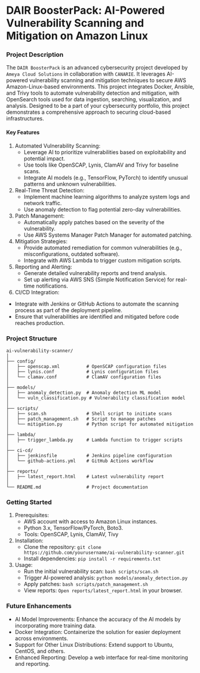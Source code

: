 # DAIR BoosterPack: AI-Powered Vulnerability Scanning and Mitigation on Amazon Linux
### Project Description
The `DAIR BoosterPack` is an advanced cybersecurity project developed by `Ameya Cloud Solutions` in collaboration with `CANARIE`. It leverages AI-powered vulnerability scanning and mitigation techniques to secure AWS Amazon-Linux-based environments. This project integrates Docker, Ansible, and Trivy tools to automate vulnerability detection and mitigation, with OpenSearch tools used for data ingestion, searching, visualization, and analysis. Designed to be a part of your cybersecurity portfolio, this project demonstrates a comprehensive approach to securing cloud-based infrastructures.

#### Key Features
1. Automated Vulnerability Scanning:
   - Leverage AI to prioritize vulnerabilities based on exploitability and potential impact.
   - Use tools like OpenSCAP, Lynis, ClamAV and Trivy for baseline scans.
   - Integrate AI models (e.g., TensorFlow, PyTorch) to identify unusual patterns and unknown vulnerabilities.
2. Real-Time Threat Detection:
   - Implement machine learning algorithms to analyze system logs and network traffic.
   - Use anomaly detection to flag potential zero-day vulnerabilities.
4. Patch Management:
   - Automatically apply patches based on the severity of the vulnerability.
   - Use AWS Systems Manager Patch Manager for automated patching.
6. Mitigation Strategies:
   - Provide automated remediation for common vulnerabilities (e.g., misconfigurations, outdated software).
   - Integrate with AWS Lambda to trigger custom mitigation scripts.
8. Reporting and Alerting:
   - Generate detailed vulnerability reports and trend analysis.
   - Set up alerting via AWS SNS (Simple Notification Service) for real-time notifications.
10. CI/CD Integration:
   - Integrate with Jenkins or GitHub Actions to automate the scanning process as part of the deployment pipeline.
   - Ensure that vulnerabilities are identified and mitigated before code reaches production.

### Project Structure
```
ai-vulnerability-scanner/
│
├── config/
│   ├── openscap.xml          # OpenSCAP configuration files
│   ├── lynis.conf            # Lynis configuration files
│   └── clamav.conf           # ClamAV configuration files
│
├── models/
│   ├── anomaly_detection.py  # Anomaly detection ML model
│   └── vuln_classification.py # Vulnerability classification model
│
├── scripts/
│   ├── scan.sh               # Shell script to initiate scans
│   ├── patch_management.sh   # Script to manage patches
│   └── mitigation.py         # Python script for automated mitigation
│
├── lambda/
│   ├── trigger_lambda.py     # Lambda function to trigger scripts
│
├── ci-cd/
│   ├── jenkinsfile           # Jenkins pipeline configuration
│   └── github-actions.yml    # GitHub Actions workflow
│
├── reports/
│   ├── latest_report.html    # Latest vulnerability report
│
└── README.md                 # Project documentation
```

### Getting Started
1. Prerequisites:
   - AWS account with access to Amazon Linux instances.
   - Python 3.x, TensorFlow/PyTorch, Boto3.
   - Tools: OpenSCAP, Lynis, ClamAV, Tivy
2. Installation:
   - Clone the repository: `git clone https://github.com/yourusername/ai-vulnerability-scanner.git`
   - Install dependencies: `pip install -r requirements.txt`
3. Usage:
   - Run the initial vulnerability scan:
     `bash scripts/scan.sh`
   - Trigger AI-powered analysis:
     `python models/anomaly_detection.py`
   - Apply patches:
     `bash scripts/patch_management.sh`
   - View reports: `Open reports/latest_report.html` in your browser.
  
### Future Enhancements
- AI Model Improvements: Enhance the accuracy of the AI models by incorporating more training data.
- Docker Integration: Containerize the solution for easier deployment across environments.
- Support for Other Linux Distributions: Extend support to Ubuntu, CentOS, and others.
- Enhanced Reporting: Develop a web interface for real-time monitoring and reporting.
